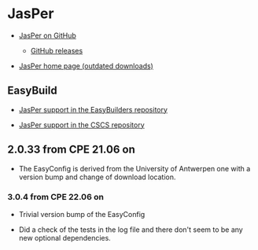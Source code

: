 # JasPer

  * [JasPer on GitHub](https://github.com/jasper-software/jasper)

      * [GitHub releases](https://github.com/jasper-software/jasper/releases)

  * [JasPer home page (outdated downloads)](https://www.ece.uvic.ca/~frodo/jasper/)

## EasyBuild

  * [JasPer support in the EasyBuilders repository](https://github.com/easybuilders/easybuild-easyconfigs/tree/develop/easybuild/easyconfigs/j/JasPer)

  * [JasPer support in the CSCS repository](https://github.com/eth-cscs/production/tree/master/easybuild/easyconfigs/j/JasPer)


## 2.0.33 from CPE 21.06 on

  * The EasyConfig is derived from the University of Antwerpen one with a version
    bump and change of download location.

### 3.0.4 from CPE 22.06 on

  * Trivial version bump of the EasyConfig

  * Did a check of the tests in the log file and there don't seem to be any new optional
    dependencies.


